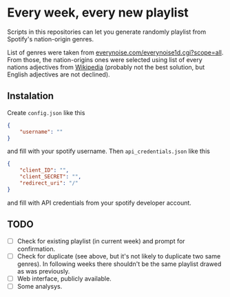 # Every week, every new playlist

Scripts in this repositories can let you generate randomly playlist from Spotify's nation-origin genres.

List of genres were taken from [everynoise.com/everynoise1d.cgi?scope=all](https://everynoise.com/everynoise1d.cgi?scope=all).
From those, the nation-origins ones were selected using list of every nations adjectives from [Wikipedia](https://en.wikipedia.org/wiki/List_of_adjectival_and_demonymic_forms_for_countries_and_nations) (probably not the best solution, but English adjectives are not declined).

## Instalation

Create `config.json` like this

```json
{
    "username": ""
}
```

and fill with your spotify username.
Then `api_credentials.json` like this

```json
{
    "client_ID": "",
    "client_SECRET": "",
    "redirect_uri": "/"
}
```

and fill with API credentials from your spotify developer account.

## TODO

- [ ] Check for existing playlist (in current week) and prompt for confirmation.
- [ ] Check for duplicate (see above, but it's not likely to duplicate two same genres). In following weeks there shouldn't be
 the same playlist drawed as was previously.
- [ ] Web interface, publicly available.
- [ ] Some analysys.
